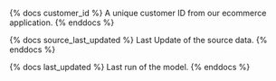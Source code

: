 {% docs customer_id %}
A unique customer ID from our ecommerce application.
{% enddocs %}

{% docs source_last_updated %}
Last Update of the source data.
{% enddocs %}

{% docs last_updated %}
Last run of the model.
{% enddocs %}